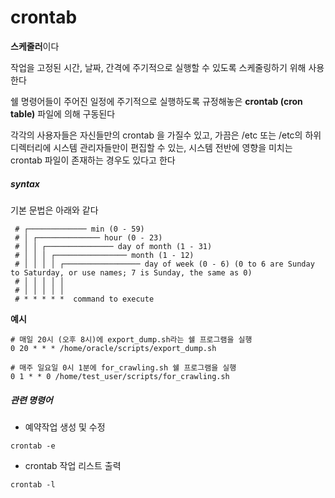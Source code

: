 # crontab

**스케줄러**이다

작업을 고정된 시간, 날짜, 간격에 주기적으로 실행할 수 있도록 스케줄링하기 위해 사용한다

쉘 명령어들이 주어진 일정에 주기적으로 실행하도록 규정해놓은 **crontab (cron table)** 파일에 의해 구동된다

각각의 사용자들은 자신들만의 crontab 을 가질수 있고, 가끔은 /etc 또는 /etc의 하위 디렉터리에 시스템 관리자들만이 편집할 수 있는, 시스템 전반에 영향을 미치는 crontab 파일이 존재하는 경우도 있다고 한다



##### syntax

기본 문법은 아래와 같다

~~~shell
 # ┌───────────── min (0 - 59) 
 # │ ┌────────────── hour (0 - 23)
 # │ │ ┌─────────────── day of month (1 - 31)
 # │ │ │ ┌──────────────── month (1 - 12)
 # │ │ │ │ ┌───────────────── day of week (0 - 6) (0 to 6 are Sunday to Saturday, or use names; 7 is Sunday, the same as 0)
 # │ │ │ │ │
 # │ │ │ │ │
 # * * * * *  command to execute
~~~

**예시**

~~~shell
# 매일 20시 (오후 8시)에 export_dump.sh라는 쉘 프로그램을 실행
0 20 * * * /home/oracle/scripts/export_dump.sh

# 매주 일요일 0시 1분에 for_crawling.sh 쉘 프로그램을 실행
0 1 * * 0 /home/test_user/scripts/for_crawling.sh
~~~



##### 관련 명령어

* 예약작업 생성 및 수정

~~~shell
crontab -e
~~~

* crontab 작업 리스트 출력

~~~shell
crontab -l
~~~


